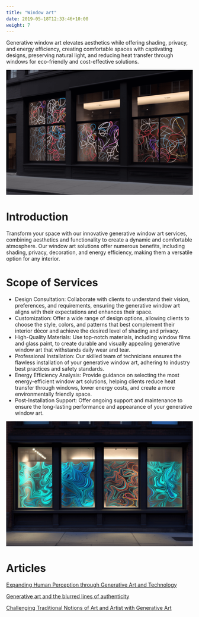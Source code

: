 ```yaml
---
title: "Window art"
date: 2019-05-18T12:33:46+10:00
weight: 7
---
```


Generative window art elevates aesthetics while offering shading, privacy, and energy efficiency, creating comfortable spaces with captivating designs, preserving natural light, and reducing heat transfer through windows for eco-friendly and cost-effective solutions.

![Window spaghetti](/images/illustrations/window-spaghetti.png)

# Introduction
Transform your space with our innovative generative window art services, combining aesthetics and functionality to create a dynamic and comfortable atmosphere. Our window art solutions offer numerous benefits, including shading, privacy, decoration, and energy efficiency, making them a versatile option for any interior.

# Scope of Services

- Design Consultation: Collaborate with clients to understand their vision, preferences, and requirements, ensuring the generative window art aligns with their expectations and enhances their space.
- Customization: Offer a wide range of design options, allowing clients to choose the style, colors, and patterns that best complement their interior décor and achieve the desired level of shading and privacy.
- High-Quality Materials: Use top-notch materials, including window films and glass paint, to create durable and visually appealing generative window art that withstands daily wear and tear.
- Professional Installation: Our skilled team of technicians ensures the flawless installation of your generative window art, adhering to industry best practices and safety standards.
- Energy Efficiency Analysis: Provide guidance on selecting the most energy-efficient window art solutions, helping clients reduce heat transfer through windows, lower energy costs, and create a more environmentally friendly space.
- Post-Installation Support: Offer ongoing support and maintenance to ensure the long-lasting performance and appearance of your generative window art.

![Window art shading](/images/illustrations/window-art.png)

# Articles

[Expanding Human Perception through Generative Art and Technology](https://medium.com/generatedart/expanding-human-perception-through-generative-art-and-technology-dd0338f9787d)

[Generative art and the blurred lines of authenticity](https://medium.com/generatedart/generative-art-and-the-blurred-lines-of-authenticity-80d5417d8c03)

[Challenging Traditional Notions of Art and Artist with Generative Art](https://medium.com/generatedart/challenging-traditional-notions-of-art-and-artist-with-generative-art-193811e3d406)



